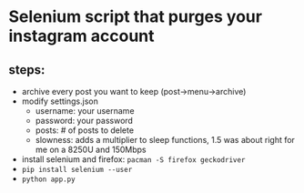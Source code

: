 # Selenium script that purges your instagram account

## steps:
* archive every post you want to keep (post->menu->archive)
* modify settings.json
  * username: your username
  * password: your password
  * posts: # of posts to delete
  * slowness: adds a multiplier to sleep functions, 1.5 was about right for me on a 8250U and 150Mbps
* install selenium and firefox: `pacman -S firefox geckodriver`
* `pip install selenium --user`
* `python app.py`
